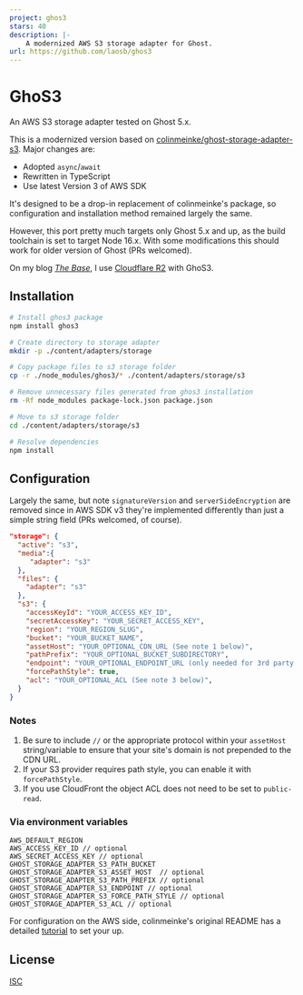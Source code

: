 ```yaml
---
project: ghos3
stars: 40
description: |-
    A modernized AWS S3 storage adapter for Ghost.
url: https://github.com/laosb/ghos3
---
```


# GhoS3

An AWS S3 storage adapter tested on Ghost 5.x.

This is a modernized version based on [colinmeinke/ghost-storage-adapter-s3](https://github.com/colinmeinke/ghost-storage-adapter-s3). Major changes are:

- Adopted `async`/`await`
- Rewritten in TypeScript
- Use latest Version 3 of AWS SDK

It's designed to be a drop-in replacement of colinmeinke's package, so configuration and installation method remained largely the same.

However, this port pretty much targets only Ghost 5.x and up, as the build toolchain is set to target Node 16.x. With some modifications this should work for older version of Ghost (PRs welcomed).

On my blog [_The Base_](https://base.of.sb), I use [Cloudflare R2](https://www.cloudflare.com/zh-tw/products/r2/) with GhoS3.

## Installation

```bash
# Install ghos3 package
npm install ghos3

# Create directory to storage adapter
mkdir -p ./content/adapters/storage

# Copy package files to s3 storage folder
cp -r ./node_modules/ghos3/* ./content/adapters/storage/s3

# Remove unnecessary files generated from ghos3 installation
rm -Rf node_modules package-lock.json package.json

# Move to s3 storage folder
cd ./content/adapters/storage/s3

# Resolve dependencies
npm install
```

## Configuration

Largely the same, but note `signatureVersion` and `serverSideEncryption` are removed since in AWS SDK v3 they're implemented differently than just a simple string field (PRs welcomed, of course).

```json
"storage": {
  "active": "s3",
  "media":{
     "adapter": "s3"
  },
  "files": {
    "adapter": "s3"
  },
  "s3": {
    "accessKeyId": "YOUR_ACCESS_KEY_ID",
    "secretAccessKey": "YOUR_SECRET_ACCESS_KEY",
    "region": "YOUR_REGION_SLUG",
    "bucket": "YOUR_BUCKET_NAME",
    "assetHost": "YOUR_OPTIONAL_CDN_URL (See note 1 below)",
    "pathPrefix": "YOUR_OPTIONAL_BUCKET_SUBDIRECTORY",
    "endpoint": "YOUR_OPTIONAL_ENDPOINT_URL (only needed for 3rd party S3 providers)",
    "forcePathStyle": true,
    "acl": "YOUR_OPTIONAL_ACL (See note 3 below)",
  }
}
```

### Notes

1. Be sure to include `//` or the appropriate protocol within your `assetHost` string/variable to ensure that your site's domain is not prepended to the CDN URL.
2. If your S3 provider requires path style, you can enable it with `forcePathStyle`.
3. If you use CloudFront the object ACL does not need to be set to `public-read`.

### Via environment variables

```
AWS_DEFAULT_REGION
AWS_ACCESS_KEY_ID // optional
AWS_SECRET_ACCESS_KEY // optional
GHOST_STORAGE_ADAPTER_S3_PATH_BUCKET
GHOST_STORAGE_ADAPTER_S3_ASSET_HOST  // optional
GHOST_STORAGE_ADAPTER_S3_PATH_PREFIX // optional
GHOST_STORAGE_ADAPTER_S3_ENDPOINT // optional
GHOST_STORAGE_ADAPTER_S3_FORCE_PATH_STYLE // optional
GHOST_STORAGE_ADAPTER_S3_ACL // optional
```

For configuration on the AWS side, colinmeinke's original README has a detailed [tutorial](https://github.com/colinmeinke/ghost-storage-adapter-s3/tree/master#aws-configuration) to set your up.

## License

[ISC](./LICENSE.md)

